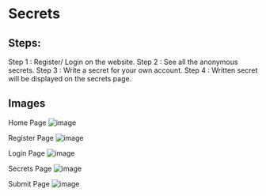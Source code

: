 # Secrets  
  
## Steps:
Step 1 : Register/ Login on the website.
Step 2 : See all the anonymous secrets.
Step 3 : Write a secret for your own account.
Step 4 : Written secret will be displayed on the secrets page. 
  
## Images  
Home Page
![image](https://user-images.githubusercontent.com/91786927/214383594-578f4f72-f9c0-4c0c-a3fd-d79ecd250c9a.png)

Register Page
![image](https://user-images.githubusercontent.com/91786927/214383709-8b8ec2c1-6c8a-45c1-ab12-ad71246ae1af.png)

Login Page
![image](https://user-images.githubusercontent.com/91786927/214383818-4f625b5c-5a8d-449d-aae4-cacf00f99842.png)

Secrets Page
![image](https://user-images.githubusercontent.com/91786927/214383862-c6b69a86-8964-4d48-811e-5ae148a426bd.png)

Submit Page
![image](https://user-images.githubusercontent.com/91786927/214383922-d9b8143c-cc0f-4fbd-8c7b-ecdbfee375ee.png)
